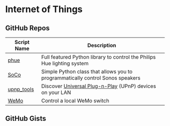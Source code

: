 # Internet of Things

GitHub Repos
------------

| Script Name        | Description   | 
| -------------      | ------------- | 
| [phue][]       | Full featured Python library to control the Philips Hue lighting system |
| [SoCo][]       | Simple Python class that allows you to programmatically control Sonos speakers |
| [upnp_tools][] | Discover [Universal Plug-n-Play][] (UPnP) devices on your LAN |
| [WeMo][]       | Control a local WeMo switch |

GitHub Gists
------------

[phue]: https://github.com/studioimaginaire/phue
[SoCo]: https://github.com/SoCo/SoCo
[upnp_tools]: https://github.com/cclauss/upnp_tools
[Universal Plug-n-Play]: http://en.m.wikipedia.org/wiki/Universal_Plug_and_Play
[WeMo]: https://gist.github.com/pruppert/af7d38cb7b7ca75584ef
